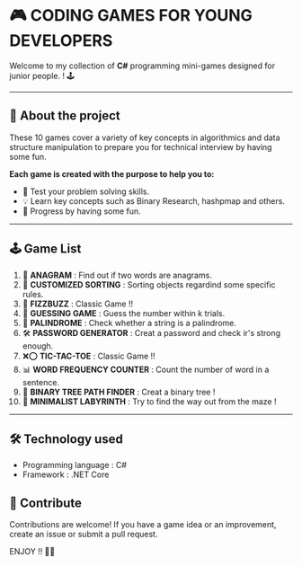 # 🎮 CODING GAMES FOR YOUNG DEVELOPERS
Welcome to my collection of **C#** programming mini-games designed for junior people. ! 🕹️

---

## 📖 About the project
These 10 games cover a variety of key concepts in algorithmics and data structure manipulation to prepare you for technical interview by having some fun.

**Each game is created with the purpose to help you to:**  
- 🎯 Test your problem solving skills.  
- 💡 Learn key concepts such as Binary Research, hashpmap and others.  
- 🚀 Progress by having some fun.

---

## 🕹️ Game List
1. 🧩 **ANAGRAM** : Find out if two words are anagrams.  
2. 🔄 **CUSTOMIZED SORTING** : Sorting objects regardind some specific rules.  
3. 🔢 **FIZZBUZZ** : Classic Game !!  
4. 🎲 **GUESSING GAME** : Guess the number within k trials.
5. 🔁 **PALINDROME** : Check whether a string is a palindrome.  
6. 🛠️ **PASSWORD GENERATOR** : Creat a password and check ir's strong enough.  
7. ❌⭕ **TIC-TAC-TOE** : Classic Game !!
8. 📊 **WORD FREQUENCY COUNTER** : Count the number of word in a sentence.  
9. 🌳 **BINARY TREE PATH FINDER** : Creat a binary tree !  
10. 🧭 **MINIMALIST LABYRINTH** : Try to find the way out from the maze !

---

## 🛠️ Technology used
- Programming language : C#
- Framework : .NET Core

## 🤝 Contribute
Contributions are welcome! If you have a game idea or an improvement, create an issue or submit a pull request.

ENJOY !! 🚀😀
